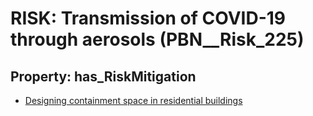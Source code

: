 # RISK: __Transmission of COVID-19 through aerosols__ (PBN__Risk_225)

## Property: has_RiskMitigation

* [Designing containment space in residential buildings](PBN__RiskMitigation_269)

